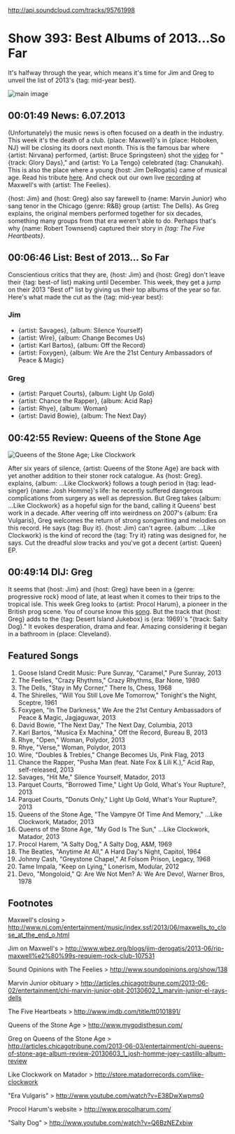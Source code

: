 


http://api.soundcloud.com/tracks/95761998

# Show 393: Best Albums of 2013...So Far
It's halfway through the year, which means it's time for Jim and Greg to unveil the list of 2013's {tag: mid-year best}. 

![main image](http://static.soundopinions.org/images/2013/bestof2013sofar.jpg)

## 00:01:49 News: 6.07.2013
(Unfortunately) the music news is often focused on a death in the industry. This week it's the death of a club. {place: Maxwell}'s in {place: Hoboken, NJ} will be closing its doors next month. This is the famous bar where {artist: Nirvana} performed, {artist: Bruce Springsteen} shot the [video](http://www.youtube.com/watch?v=6vQpW9XRiyM) for "{track: Glory Days}," and {artist: Yo La Tengo} celebrated {tag: Chanukah}. This is also the place where a young {host: Jim DeRogatis} came of musical age. Read his tribute [here](http://www.wbez.org/blogs/jim-derogatis/2013-06/rip-maxwell%e2%80%99s-requiem-rock-club-107531). And check out our own live [recording](http://www.soundopinions.org/show/138) at Maxwell's with {artist: The Feelies}.

{host: Jim} and {host: Greg} also say farewell to {name: Marvin Junior} who sang tenor in the Chicago {genre: R&B} group {artist: The Dells}. As Greg explains, the original members performed together for six decades, something many groups from that era weren't able to do. Perhaps that's why {name: Robert Townsend} captured their story in *{tag: The Five Heartbeats}*.

## 00:06:46 List: Best of 2013... So Far
Conscientious critics that they are, {host: Jim} and {host: Greg} don't leave their {tag: best-of list} making until December. This week, they get a jump on their 2013 "Best of" list by giving us their top albums of the year so far. Here's what made the cut as the {tag: mid-year best}:

### Jim 
* {artist: Savages}, {album: Silence Yourself}
* {artist: Wire}, {album: Change Becomes Us}
* {artist: Karl Bartos}, {album: Off the Record}
* {artist: Foxygen}, {album: We Are the 21st Century Ambassadors of Peace & Magic}

### Greg
* {artist: Parquet Courts}, {album: Light Up Gold}
* {artist: Chance the Rapper}, {album: Acid Rap}
* {artist: Rhye}, {album: Woman}
* {artist: David Bowie}, {album: The Next Day}

## 00:42:55 Review: Queens of the Stone Age

![Queens of the Stone Age; Like Clockwork](http://a5.mzstatic.com/us/r1000/068/Features2/v4/7a/30/5b/7a305be8-285f-96e9-5e15-ae78c68c86db/dj.zqoilxua.600x600-75.jpg "https://itunes.apple.com/us/album/...like-clockwork/id630719740?uo=4")

After six years of silence, {artist: Queens of the Stone Age} are back with yet another addition to their stoner rock catalogue. As {host: Greg}. explains, {album: ...Like Clockwork} follows a tough period in {tag: lead-singer} {name: Josh Homme}'s life: he recently suffered dangerous complications from surgery as well as depression. But Greg takes {album: ...Like Clockwork} as a hopeful sign for the band, calling it Queens' best work in a decade. After veering off into weirdness on 2007's {album: Era Vulgaris}, Greg welcomes the return of strong songwriting and melodies on this record. He says {tag: Buy it}. {host: Jim} can't agree. {album: ...Like Clockwork} is the kind of record the {tag: Try it} rating was designed for, he says. Cut the dreadful slow tracks and you've got a decent {artist: Queen} EP.

##  00:49:14 DIJ: Greg
It seems that {host: Jim} and {host: Greg} have been in a {genre: progressive rock} mood of late, at least when it comes to their trips to the tropical isle. This week Greg looks to {artist: Procol Harum}, a pioneer in the British prog scene. You of course know this [song](http://www.youtube.com/embed/5T7WujWrn7c). But the track that {host: Greg} adds to the {tag: Desert Island Jukebox} is {era: 1969}'s "{track: Salty Dog}." It evokes desperation, drama and fear. Amazing considering it began in a bathroom in {place: Cleveland}.

## Featured Songs
1. Goose Island Credit Music: Pure Sunray, "Caramel," Pure Sunray, 2013
2. The Feelies, "Crazy Rhythms," Crazy Rhythms, Bar None, 1980
3. The Dells, "Stay in My Corner," There Is, Chess, 1968
4. The Shirelles, "Will You Still Love Me Tomorrow," Tonight's the Night, Sceptre, 1961
5. Foxygen, "In The Darkness," We Are the 21st Century Ambassadors of Peace & Magic, Jagjaguwar, 2013
6. David Bowie, "The Next Day," The Next Day, Columbia, 2013
7. Karl Bartos, "Musica Ex Machina," Off the Record, Bureau B, 2013
8. Rhye, "Open," Woman, Polydor, 2013
9. Rhye, "Verse," Woman, Polydor, 2013
10. Wire, "Doubles & Trebles," Change Becomes Us, Pink Flag, 2013
11. Chance the Rapper, "Pusha Man (feat. Nate Fox & Lili K.)," Acid Rap, self-released, 2013
12. Savages, "Hit Me," Silence Yourself, Matador, 2013
13. Parquet Courts, "Borrowed Time," Light Up Gold, What's Your Rupture?, 2013
14. Parquet Courts, "Donuts Only," Light Up Gold, What's Your Rupture?, 2013
15. Queens of the Stone Age, "The Vampyre Of Time And Memory," ...Like Clockwork, Matador, 2013
16. Queens of the Stone Age, "My God Is The Sun," ...Like Clockwork, Matador, 2013
17. Procol Harem, "A Salty Dog," A Salty Dog, A&M, 1969
18. The Beatles, "Anytime At All," A Hard Day's Night, Capitol, 1964
19. Johnny Cash, "Greystone Chapel," At Folsom Prison, Legacy, 1968
20. Tame Impala, "Keep on Lying," Lonerism, Modular, 2012
21. Devo, "Mongoloid," Q: Are We Not Men? A: We Are Devo!, Warner Bros, 1978

## Footnotes
Maxwell's closing > http://www.nj.com/entertainment/music/index.ssf/2013/06/maxwells_to_close_at_the_end_o.html

Jim on Maxwell's > http://www.wbez.org/blogs/jim-derogatis/2013-06/rip-maxwell%e2%80%99s-requiem-rock-club-107531

Sound Opinions with The Feelies > http://www.soundopinions.org/show/138

Marvin Junior obituary > http://articles.chicagotribune.com/2013-06-02/entertainment/chi-marvin-junior-obit-20130602_1_marvin-junior-el-rays-dells

The Five Heartbeats > http://www.imdb.com/title/tt0101891/

Queens of the Stone Age > http://www.mygodisthesun.com/

Greg on Queens of the Stone Age > http://articles.chicagotribune.com/2013-06-03/entertainment/chi-queens-of-stone-age-album-review-20130603_1_josh-homme-joey-castillo-album-review

Like Clockwork on Matador > http://store.matadorrecords.com/like-clockwork

"Era Vulgaris" > http://www.youtube.com/watch?v=E38DwXwpms0

Procol Harum's website > http://www.procolharum.com/

"Salty Dog" > http://www.youtube.com/watch?v=Q6BzNEZxbiw